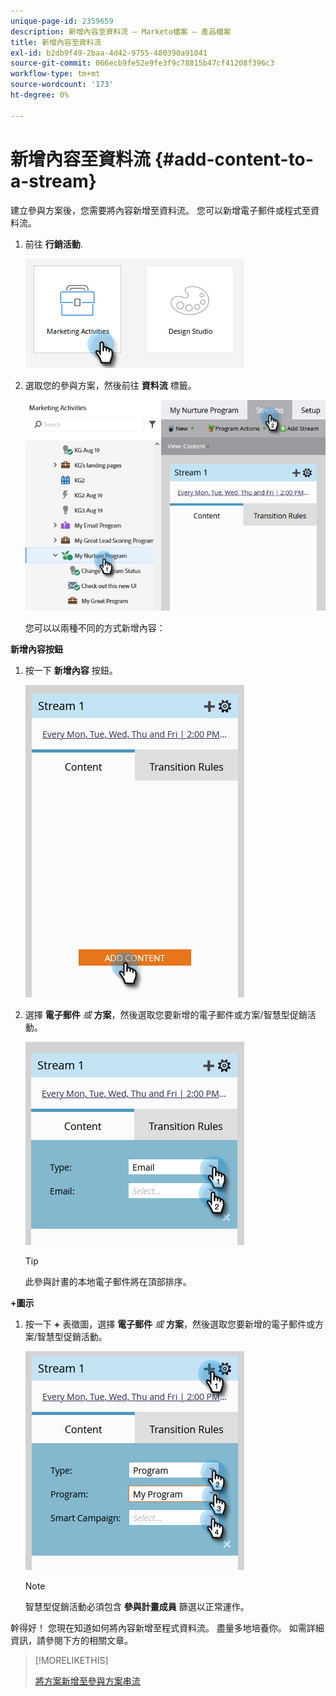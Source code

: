 ```yaml
---
unique-page-id: 2359659
description: 新增內容至資料流 — Marketo檔案 — 產品檔案
title: 新增內容至資料流
exl-id: b2db9f49-2baa-4d42-9755-480390a91041
source-git-commit: 066ecb9fe52e9fe3f9c78815b47cf41208f396c3
workflow-type: tm+mt
source-wordcount: '173'
ht-degree: 0%

---
```


# 新增內容至資料流 {#add-content-to-a-stream}

建立參與方案後，您需要將內容新增至資料流。 您可以新增電子郵件或程式至資料流。

1. 前往 **行銷活動**.

   ![](assets/add-content-to-a-stream-1.png)

1. 選取您的參與方案，然後前往 **資料流** 標籤。

   ![](assets/add-content-to-a-stream-2.png)

   您可以以兩種不同的方式新增內容：

**新增內容按鈕**

1. 按一下 **新增內容** 按鈕。

   ![](assets/add-content-to-a-stream-3.png)

1. 選擇 **電子郵件** _或_ **方案**，然後選取您要新增的電子郵件或方案/智慧型促銷活動。

   ![](assets/add-content-to-a-stream-4.png)

   >[!TIP]
   >
   >此參與計畫的本地電子郵件將在頂部排序。

**+圖示**

1. 按一下 **+** 表徵圖，選擇 **電子郵件** _或_ **方案**，然後選取您要新增的電子郵件或方案/智慧型促銷活動。

   ![](assets/add-content-to-a-stream-5.png)

   >[!NOTE]
   >
   >智慧型促銷活動必須包含 **參與計畫成員** 篩選以正常運作。

幹得好！ 您現在知道如何將內容新增至程式資料流。 盡量多地培養你。 如需詳細資訊，請參閱下方的相關文章。

>[!MORELIKETHIS]
>
>[將方案新增至參與方案串流](/help/marketo/product-docs/email-marketing/drip-nurturing/creating-an-engagement-program/adding-a-program-to-an-engagement-program-stream.md)
